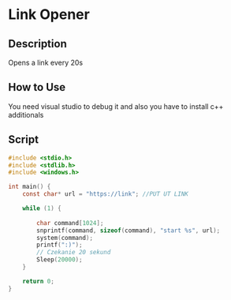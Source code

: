 # Link Opener

## Description

Opens a link every 20s

## How to Use

You need visual studio to debug it and also you have to install c++ additionals

## Script

```C
#include <stdio.h>
#include <stdlib.h>
#include <windows.h>

int main() {
    const char* url = "https://link"; //PUT UT LINK 

    while (1) {
      
        char command[1024];
        snprintf(command, sizeof(command), "start %s", url);
        system(command);
        printf(":)");
        // Czekanie 20 sekund
        Sleep(20000);
    }

    return 0;
}

